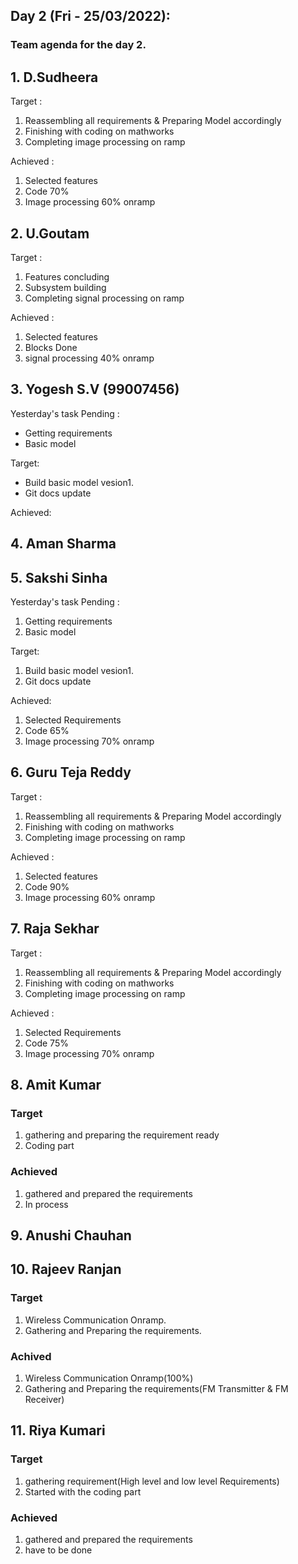 ## Day 2 (Fri - 25/03/2022):
### Team agenda for the day 2.

## 1. D.Sudheera
Target : 
1. Reassembling all requirements & Preparing Model accordingly
2. Finishing with coding on mathworks
3. Completing image processing on ramp 

Achieved :
1. Selected features
2. Code 70%
3. Image processing 60% onramp


## 2. U.Goutam
Target : 
1. Features concluding
2. Subsystem building
3. Completing signal processing on ramp 

Achieved :
1. Selected features
2. Blocks Done
3. signal processing 40% onramp

## 3. Yogesh S.V (99007456)
Yesterday's task Pending :
* Getting requirements
* Basic model

Target: 
* Build basic model vesion1.
* Git docs update

Achieved: 

## 4. Aman Sharma

## 5. Sakshi Sinha 
Yesterday's task Pending :
1. Getting requirements
2. Basic model

Target: 
1. Build basic model vesion1.
2. Git docs update

Achieved: 
1. Selected Requirements
2. Code 65%
3. Image processing 70% onramp


## 6. Guru Teja Reddy
Target : 
1. Reassembling all requirements & Preparing Model accordingly
2. Finishing with coding on mathworks
3. Completing image processing on ramp 

Achieved :
1. Selected features
2. Code 90%
3. Image processing 60% onramp

## 7. Raja Sekhar 
Target : 
1. Reassembling all requirements & Preparing Model accordingly
2. Finishing with coding on mathworks
3. Completing image processing on ramp

Achieved :
1. Selected Requirements
2. Code 75%
3.  Image processing 70% onramp

## 8. Amit Kumar
### Target
1. gathering and preparing the requirement ready
2. Coding part

### Achieved
1. gathered and prepared the requirements
2.  In process

## 9. Anushi Chauhan 

## 10. Rajeev Ranjan
### Target
1. Wireless Communication Onramp.
2. Gathering and Preparing the requirements.
### Achived
1. Wireless Communication Onramp(100%)
2. Gathering and Preparing the requirements(FM Transmitter & FM Receiver)

## 11. Riya Kumari
### Target
1. gathering requirement(High level and low level Requirements)
2. Started with the coding part
### Achieved
1. gathered and prepared the requirements
2. have to be done
